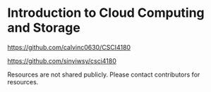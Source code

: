# Introduction to Cloud Computing and Storage
https://github.com/calvinc0630/CSCI4180

https://github.com/sinyiwsy/csci4180

Resources are not shared publicly. Please contact contributors for resources.
